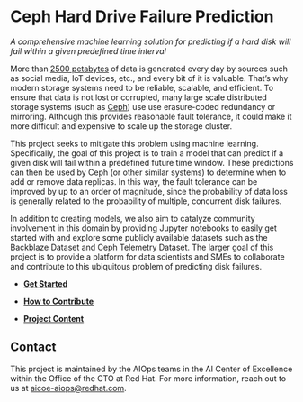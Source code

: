 # Ceph Hard Drive Failure Prediction
*A comprehensive machine learning solution for predicting if a hard disk will fail within a given predefined time interval*

More than [2500 petabytes](https://www.domo.com/learn/data-never-sleeps-5?aid=ogsm072517_1&sf100871281=1) of data is generated every day by sources such as social media, IoT devices, etc., and every bit of it is valuable. That’s why modern storage systems need to be reliable, scalable, and efficient. To ensure that data is not lost or corrupted, many large scale distributed storage systems (such as [Ceph](https://ceph.io)) use use erasure-coded redundancy or mirroring. Although this provides reasonable fault tolerance, it could make it more difficult and expensive to scale up the storage cluster.

This project seeks to mitigate this problem using machine learning. Specifically, the goal of this project is to train a model that can predict if a given disk will fail within a predefined future time window. These predictions can then be used by Ceph (or other similar systems) to determine when to add or remove data replicas. In this way, the fault tolerance can be improved by up to an order of magnitude, since the probability of data loss is generally related to the probability of multiple, concurrent disk failures.

In addition to creating models, we also aim to catalyze community involvement in this domain by providing Jupyter notebooks to easily get started with and explore some publicly available datasets such as the Backblaze Dataset and Ceph Telemetry Dataset. The larger goal of this project is to provide a platform for data scientists and SMEs to collaborate and contribute to this ubiquitous problem of predicting disk failures.

* **[Get Started](docs/get-started.md)**

* **[How to Contribute](docs/how-to-contribute.md)**

* **[Project Content](docs/content.md)**

## Contact
This project is maintained by the AIOps teams in the AI Center of Excellence within the Office of the CTO at Red Hat. For more information, reach out to us at aicoe-aiops@redhat.com.
